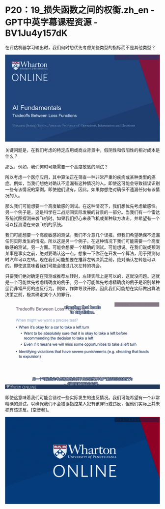 # P20：19_损失函数之间的权衡.zh_en - GPT中英字幕课程资源 - BV1Ju4y157dK

在评估机器学习输出时，我们何时想优先考虑某些类型的指标而不是其他类型？



![](img/dfc525e35c82a2eceff6a2eb404a61cf_1.png)

关键问题是，在我们考虑的特定应用或商业背景中，假阴性和假阳性的相对成本是什么？

那么，例如，我们何时可能需要一个高度敏感的测试？

所以考虑一个医疗应用，其中算法正在筛查一种非常严重的疾病或某种类型的癌症。例如，当我们想绝对确认不遗漏有这种情况的人。即使这可能会导致错误识别一些有该情况的案例。即使他们没有。因此，如果你想绝对确保不遗漏任何有该情况的人。

那么我们可能想要一个高度敏感的测试。在这种情况下，我们想优先考虑敏感性。另一个例子是，这是科学在二战期间实际发展的背景的一部分。当我们有一个雷达系统试图探测来袭飞机时。如果我们担心来袭飞机或某种敌方攻击，并希望有一个可以探测潜在来袭飞机的系统。

我们可能想要一个高度敏感的测试。我们不介意几个误报。但我们希望确保不遗漏任何实际发生的情况。所以这是另一个例子，在这种情况下我们可能需要一个高度敏感的测试。另一方面。可能会想要一个精确的测试。可能想说。在我们说或预测某事是事实之前，绝对要确认这一点。想象一下你正在开发一个算法，用于预测何时汽车可以左转。现在我们可能想要在推荐左转决策之前，绝对确认左转是可以的。即使这意味着我们可能会错过几次左转的机会。

只要我们绝对确定在预测或推荐左转时，左转实际上是可以的，这就没问题。这就是一个可能优先考虑精确度的例子。另一个可能优先考虑精确度的例子是识别某种惩罚非常严厉的违反行为。例如，作弊导致开除。因此我们可能想在实际做出算法决策之前，极其确定某个人的罪行。



![](img/dfc525e35c82a2eceff6a2eb404a61cf_3.png)

即使这意味着我们可能会错过一些实际发生的违反情况。我们可能希望有一个非常精确的测试，以确保我们不会错误指控某人犯有该罪行或违反，但他们实际上并未犯有该违反。[空音频]。

![](img/dfc525e35c82a2eceff6a2eb404a61cf_5.png)
